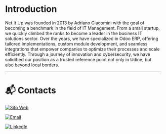 # Introduction

Net It Up was founded in 2013 by Adriano Giacomini with the goal of becoming a benchmark in the field of IT Management.
From a small startup, we quickly climbed the ranks to become a leader in the business IT solutions sector.
Over the years, we have specialized in Odoo ERP, offering tailored implementations, custom module development, and seamless integrations that empower companies to optimize their processes and scale efficiently.
Through a journey of innovation and cybersecurity, we have solidified our position as a trusted reference point not only in Udine, but also beyond local borders.

---

# 📬 Contacts
[![Sito Web](https://img.shields.io/badge/Visit%20our%20website%20-NetItUp.it-0c4f8a?style=for-the-badge&logo=Google-Chrome&logoColor=white)](https://www.netitup.it/it)

[![Email](https://img.shields.io/badge/Email-info@netitup.it-d14836?style=for-the-badge&logo=gmail&logoColor=white)](mailto:info@netitup.it)

[![LinkedIn](https://img.shields.io/badge/LinkedIn-Net%20It%20Up-0077B5?style=for-the-badge&logo=linkedin&logoColor=white)](https://www.linkedin.com/company/net-it-up/?originalSubdomain=it)
